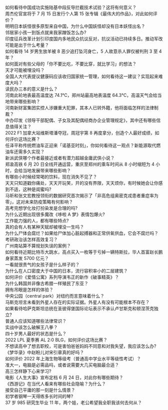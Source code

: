 如何看待中国成功实施陆基中段反导拦截技术试验？这将有何意义？  
周杰伦官宣将于 7 月 15 日发行个人第 15 张专辑《最伟大的作品》，对此如何评价？  
明明日本妖怪很多原型来自中国，为什么中国妖怪却没有日本妖怪出名？  
邻居家小孩一到饭点就来我家蹭饭怎么办?  
印度征兵改革计划引印度国内多地民众抗议反对，抗议活动已持续多日。推动军改可能是出于什么考量？  
如何看待 14 岁男生放羊被 8 恶少追打坠河身亡，5 人故意杀人罪仅被判刑 3 至 4 年？  
如何面对有些父母的「你不要比吃，不要比穿，就比学习」的想法？  
天才可能被埋没吗？  
全国人大代表提议健康码应该收归国家统一管理，如何看待这一建议？实现起来难度大吗？  
读民办三本的意义是什么？  
河南此轮地表最高温度达 74.1℃，郑州站最高地表温度 64.3℃，高温天气会给当地带来哪些影响？  
河南新财富集团实控人涉嫌重大犯罪，其本人已转外籍，他将面临怎样的法律制裁？  
中办印发《领导干部配偶、子女及其配偶经商办企业管理规定》，其中还有哪些信息值得关注？  
2022 F1 加拿大站维斯塔潘夺冠，周冠宇第 8 再度拿分，创造个人最好成绩，如何评价这场比赛？  
任泽平称传统燃油车正迎来「诺基亚时刻」，你如何看待这一观点？新能源取代燃油车还需多久实现？  
新派武侠哪个作者最接近或者有潜力超越金庸武侠小说？  
郑渝高铁 6 月 20 日全线开通运营，重庆至郑州的乘车时间从 8 小时缩短为 4 小时，会给当地发展带来哪些影响？  
有哪些小时候经常喝的饮料，现在消失不见了？  
天天只知道戳你痛处，天天开玩笑，开的没有界限，天天烦你，有时候她会让你感到不适，这种是闺蜜吗?  
马昕和张文宏教授领衔的数据研究首次揭示了「非高危组奥密克戎患者重症率为零」，这对未来防疫策略有何影响？  
高考完想学化妆打扮染发是合理的吗?  
为什么近期出现很多魔改《哆啦 A 梦》表情包爆火?  
工作能力强的人，都有哪些特点?  
真的会有人有某种天赋却被埋没一生吗？  
为什么尸体会腐烂？如果给尸体加心脏起搏器和正常供氧供血，它会不腐烂吗？  
考研政治该怎样高效复习？  
广州南站算不算规划失误的案例？  
如何看待近期比特币大跳水，高点买入一枚等于亏掉一辆特斯拉，华人首富赵长鹏身家蒸发 5700 亿元？  
一看就很贵气的女孩子是什么样子的？  
为什么在人口密度大于中国的日本，流行容积率小的二层建筑？  
如何评价《爱情公寓》系列导演韦正的新作《破事精英》？  
为什么韩国并非像古希腊一样殖民了东亚？  
拥有吊眼是怎样的体验？  
中央公园（central park）对纽约而言意味着什么？  
马斯克坦言未看到外星人存在的实际证据。外星人有没有可能根本不存在？  
如果看待哈萨克斯坦总统在圣彼得堡国际论坛表示不承认卢甘斯克和顿涅茨克独立?  
普通人应该知道哪些法律常识？  
实战中该怎么破解王八拳？  
四十岁男人最好的状态是什么？  
2022 LPL 夏季赛 AL 2:0 BLG，如何评价这场比赛？  
不想读高中了想去职校，可是害怕爸爸妈妈不同意和对我失望，我应该怎么办?  
《梦华录》中赵盼儿对宋引章真的好吗？  
如何评价 2022 年上海生物等级考（普通高中学业水平等级性考试）？  
准大一，电脑是必需品吗，或者说需要大几买电脑最合适？  
高三怎样静下心来学习?  
电影《人生大事》宣布定档  6 月 24 日，对此你有哪些期待？  
《西游记》在当代人看来有哪些社会隐喻？为什么？  
接受自己平庸的那一刻是什么情景？  
初学者钢琴一天得练多长时间的琴?  
37 岁 985 研究生毕业 11 年，两个娃，老公希望我全职我该何去何从？  
